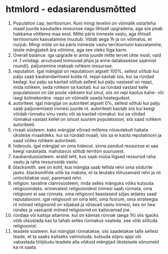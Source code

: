 # htmlord - edasiarendusmõtted

1. Population cap, territoorium.
	Kuni mingi levelini on võimalik osta/teha maad juurde kasutades ressursse nagu lihtsalt upgradena,
	aga siis peab hakkama võitlema maa eest. Mitte päris inimeste vastu, aga lihtsalt territooriumi
	kasvatamine muutub. Võtab aega 1h ja on võimalus, et nurjub.
	Mingi mõte on ka päris inimeste vastu territooriumi kasvatamine, teiste mängijatelt ära võtmine, aga see oleks liiga karm.
2. Overall balance.
	iga upgrade ei anna juurde mitte tervet ühte modi, vaid nt .1 vmidagi.
	arvutused toimuvad phps ja enne databasesse saatmist round().
	paljunemine maksab rohkem ressursse.
3. reputation.
	igal mängijal on reputatioon algselt 100%, sellest sõltub kui palju saab kaubandamisest kulda nt.
	reppi kaotab siis, kui sa ründad kedagi. kui palju sa kaotad sõltub sellest kui palju vastasel on reppi, mida rohkem, seda rohkem sa kaotad.
	kui sa ründad vastast kelle populatsioon on üle poole väiksem kui sinul, siis on repi kaotus kahe- või isegi kolmekordne.
	reppi on võimalik saada heategudest.
4. autoriteet.
	igal mängijal on autoriteet algselt 0%, sellest sõltub kui palju saab paljunemisest inimesi juurde nt.
	autoriteeti kaotab siis kui keegi võidab rünnaku sinu vastu või sa kaotad rünnakul.
	kui sa võidad rünnakul vastast kellel on sinust suurem populatsioon, siis saad rohkem autoriteeti.
5. rivaali süsteem.
	kaks mängijat võivad mõlema nõusolekult hakata üksteise rivaalideks.
	kui sa ründad rivaali, siis sa ei kaota reputatiooni ja saad võites rohkem autoriteeti.
6. hideouts.
	igal mängijal on oma hideout. sinna pandud ressursse ei saa keegi varastada. mahutavus sõltub territori suurusest.
7. kaubandussüsteem.
	eraldi leht, kus saab müüa liigsed ressursid raha vastu ja raha ressursside vastu.
8. blacksmith.
	see on koht, kus mängija saab tellida relvi oma sõdurite jaoks.
	blacksmithile võib ka maksta, et ta leiutaks tõhusamaid relvi ja nii unlockitakse uusi, paremaid relvi.
9. religion.
	tavaline clannisüsteem, mida selles mänguks võiks kutsuda religioonideks. erinevatest religioonidest inimesi saab rünnata, oma religiooni
	ei saa rünnata. oma religiooni kaaslaseid sõjas aidates saad reputatsiooni.
	igal religioonil on oma leht, oma foorum, oma strateegia. nt mõned religioonid on sõjakad ja võtavad vastu inimesi, kes on hea ründes
	ja vastupidi mõned religioonid on kaitsvamad jne.
10. ründaja või kaitsja aitamine.
	kui on käimas rünnak (aega 1h) siis igaüks võib otsustada kas ta tahab selles rünnakus osaleda. see võib sõltuda religioonist.
11. teadete süsteem.
	kui mängijat rünnatakse, siis saadetakse talle sellest teade, et ta saaks kaitseks valmistuda. kutsuda sõpru appi või vabastada tööjõudu
	teadete alla võiksid mängijad üksteisele sõnumeid ka nt saata.
